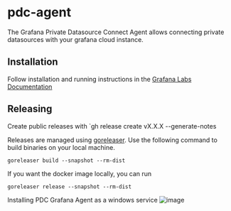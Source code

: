 # pdc-agent

The Grafana Private Datasource Connect Agent allows connecting private datasources with your grafana cloud instance.


## Installation

Follow installation and running instructions in the [Grafana Labs Documentation](https://grafana.com/docs/grafana-cloud/data-configuration/configure-private-datasource-connect/)



## Releasing
Create public releases with `gh release create vX.X.X --generate-notes

Releases are managed using [goreleaser](https://goreleaser.com/). Use the following command to build binaries on your local machine.

```
goreleaser build --snapshot --rm-dist
```

If you want the docker image locally, you can run

```
goreleaser release --snapshot --rm-dist
```

Installing PDC Grafana Agent as a windows service
 ![image](https://github.com/EricSchroeder12/Grafana-pdc-agent/assets/16087194/305d4074-f7e0-4c5a-bfec-7c53e3387f88)
		
